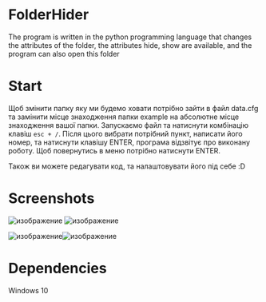 # FolderHider
The program is written in the python programming language that changes the attributes of the folder, the attributes hide, show are available, and the program can also open this folder

# Start
Щоб змінити папку яку ми будемо ховати потрібно зайти в файл data.cfg та замінити місце знаходження папки example на абсолютне місце знаходження вашої папки.
Запускаємо файл та натиснути комбінацію клавіш `esc + /`.
Після цього вибрати потрібний пункт, написати його номер, та натиснути клавішу ENTER, програма відзвітує про виконану роботу.
Щоб повернутись в меню потрібно натиснути ENTER.


Також ви можете редагувати код, та налаштовувати його під себе :D

# Screenshots
![изображение](https://user-images.githubusercontent.com/71918286/211155492-8ac40102-4327-4ada-97cd-a6266db9cd0d.png)
![изображение](https://user-images.githubusercontent.com/71918286/211155727-2a2db6b9-5d47-4c72-9222-5da6a46bfe5d.png)


![изображение](https://user-images.githubusercontent.com/71918286/211155749-b11f05f7-d89e-4b86-be26-f6052b40e1fb.png)![изображение](https://user-images.githubusercontent.com/71918286/211155756-df278c17-c635-4534-99a7-fb97d5705f6b.png)


# Dependencies 
Windows 10
